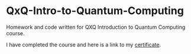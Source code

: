 # QxQ-Intro-to-Quantum-Computing
Homework and code written for QXQ Introduction to Quantum Computing course.

I have completed the course and here is a link to my [certificate](https://verified.cv/en/verify/54817963046350).
